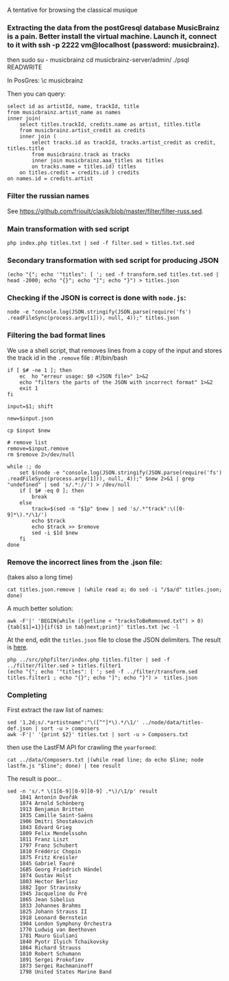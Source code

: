 A tentative for browsing the classical musique

### Extracting the data from the postGresql database MusicBrainz is a pain. Better install the virtual machine. Launch it, connect to it with ssh -p 2222 vm@localhost (password: musicbrainz).
then
    sudo su - musicbrainz
    cd musicbrainz-server/admin/
    ./psql READWRITE
    
In PosGres:
    \c musicbrainz

Then you can query:

    select id as artistId, name, trackId, title 
    from musicbrainz.artist_name as names 
    inner join(
        select titles.trackId, credits.name as artist, titles.title 
        from musicbrainz.artist_credit as credits 
        inner join (
            select tracks.id as trackId, tracks.artist_credit as credit, titles.title 
            from musicbrainz.track as tracks 
            inner join musicbrainz.aaa_titles as titles 
            on tracks.name = titles.id) titles
        on titles.credit = credits.id ) credits
    on names.id = credits.artist
    
### Filter the russian names
See https://github.com/frioult/clasik/blob/master/filter/filter-russ.sed.
### Main transformation with sed script
    php index.php titles.txt | sed -f filter.sed > titles.txt.sed
### Secondary transformation with sed script for producing JSON 
    (echo "{"; echo '"titles": [ '; sed -f transform.sed titles.txt.sed | head -2000; echo "{}"; echo "]"; echo "}") > titles.json

### Checking if the JSON is correct is done with `node.js`:
    node -e "console.log(JSON.stringify(JSON.parse(require('fs') .readFileSync(process.argv[1])), null, 4));" titles.json

### Filtering the bad format lines
We use a shell script, that removes lines from a copy of the input and stores the track id in the `.remove` file :
    #!/bin/bash

    if [ $# -ne 1 ]; then
        ec  ho "erreur usage: $0 <JSON file>" 1>&2
        echo "filters the parts of the JSON with incorrect format" 1>&2
        exit 1
    fi

    input=$1; shift

    new=$input.json

    cp $input $new

    # remove list
    remove=$input.remove
    rm $remove 2>/dev/null

    while :; do
        set $(node -e "console.log(JSON.stringify(JSON.parse(require('fs') .readFileSync(process.argv[1])), null, 4));" $new 2>&1 | grep "undefined" | sed 's/.*://') > /dev/null
        if [ $# -eq 0 ]; then
            break
        else
            track=$(sed -n "$1p" $new | sed 's/.*"track":\([0-9]*\).*/\1/')
            echo $track
            echo $track >> $remove
            sed -i $1d $new 
        fi
    done

### Remove the incorrect lines from the .json file:
(takes also a long time)

    cat titles.json.remove | (while read a; do sed -i "/$a/d" titles.json; done)

A much better solution:

    awk -F'|' 'BEGIN{while ((getline < "tracksToBeRemoved.txt") > 0){tab[$1]=1}}{if($3 in tab)next;print}' titles.txt |wc -l

At the end, edit the `titles.json` file to close the JSON delimiters. The result is [here](https://raw.github.com/frioult/clasik/master/node/data/titles-def.json).

    php ../src/phpfilter/index.php titles.filter | sed -f ../filter/filter.sed > titles.filter1
    (echo "{"; echo '"titles": [ '; sed -f ../filter/transform.sed titles.filter1 ; echo "{}"; echo "]"; echo "}") >  titles.json

### Completing

First extract the raw list of names:

    sed '1,2d;s/.*artistname":"\([^"]*\).*/\1/' ../node/data/titles-def.json | sort -u > composers
    awk -F'|' '{print $2}' titles.txt | sort -u > Composers.txt

then use the LastFM API for crawling the `yearformed`:

    cat ../data/Composers.txt |(while read line; do echo $line; node lastfm.js "$line"; done) | tee result

The result is poor...



    sed -n 's/.* \(1[6-9][0-9][0-9] .*\)/\1/p' result 
        1841 Antonín Dvořák
        1874 Arnold Schönberg
        1913 Benjamin Britten
        1835 Camille Saint-Saëns
        1906 Dmitri Shostakovich
        1843 Edvard Grieg
        1809 Felix Mendelssohn
        1811 Franz Liszt
        1797 Franz Schubert
        1810 Frédéric Chopin
        1875 Fritz Kreisler
        1845 Gabriel Fauré
        1685 Georg Friedrich Händel
        1874 Gustav Holst
        1803 Hector Berlioz
        1882 Igor Stravinsky
        1945 Jacqueline du Pré
        1865 Jean Sibelius
        1833 Johannes Brahms
        1825 Johann Strauss II
        1918 Leonard Bernstein
        1904 London Symphony Orchestra
        1770 Ludwig van Beethoven
        1781 Mauro Giuliani
        1840 Pyotr Ilyich Tchaikovsky
        1864 Richard Strauss
        1810 Robert Schumann
        1891 Sergei Prokofiev
        1873 Sergei Rachmaninoff
        1798 United States Marine Band



